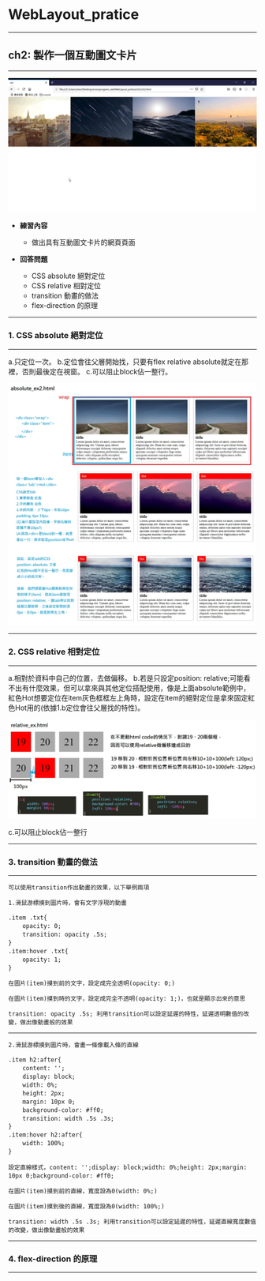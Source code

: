 # WebLayout_pratice

***
## ch2: 製作一個互動圖文卡片
***

![image](https://github.com/JohnnyOfSnow/WebLayout_pratice/blob/master/ch2/image/ch2hw.gif)

* **練習內容**
  * 做出具有互動圖文卡片的網頁頁面

* **回答問題**
  * CSS absolute 絕對定位
  * CSS relative 相對定位
  * transition 動畫的做法
  * flex-direction 的原理

***
### 1. CSS absolute 絕對定位
***

a.只定位一次。
b.定位會往父層開始找，只要有flex relative absolute就定在那裡，否則最後定在視窗。
c.可以阻止block佔一整行。

![image](https://github.com/JohnnyOfSnow/WebLayout_pratice/blob/master/ch2/image/absolute_ex2.jpg)


***
### 2. CSS relative 相對定位
***

a.相對於資料中自己的位置，去做偏移。
b.若是只設定position: relative;可能看不出有什麼效果，但可以拿來與其他定位搭配使用，像是上面absolute範例中，紅色Hot想要定位在item灰色框框左上角時，設定在item的絕對定位是拿來固定紅色Hot用的(依據1.b定位會往父層找的特性)。

![image](https://github.com/JohnnyOfSnow/WebLayout_pratice/blob/master/ch2/image/relative_ex.jpg)


c.可以阻止block佔一整行

***
### 3. transition 動畫的做法
***

``可以使用transition作出動畫的效果，以下舉例兩項``

``1.滑鼠游標摸到圖片時，會有文字浮現的動畫``

```html
.item .txt{
	opacity: 0;
	transition: opacity .5s;
}
.item:hover .txt{
	opacity: 1;
}
```
``在圖片(item)摸到前的文字，設定成完全透明(opacity: 0;)``

``在圖片(item)摸到時的文字，設定成完全不透明(opacity: 1;)，也就是顯示出來的意思``

``transition: opacity .5s; 利用transition可以設定延遲的特性，延遲透明數值的改變，做出像動畫般的效果``

***

``2.滑鼠游標摸到圖片時，會畫一條像載入條的直線``

```html
.item h2:after{
	content: '';
	display: block;
	width: 0%;
	height: 2px;
	margin: 10px 0;
	background-color: #ff0;
	transition: width .5s .3s;
}
.item:hover h2:after{
	width: 100%;
}
```

``設定直線樣式，content: '';display: block;width: 0%;height: 2px;margin: 10px 0;background-color: #ff0;``

``在圖片(item)摸到前的直線，寬度設為0(width: 0%;)``

``在圖片(item)摸到後的直線，寬度設為0(width: 100%;)``

``transition: width .5s .3s; 利用transition可以設定延遲的特性，延遲直線寬度數值的改變，做出像動畫般的效果``


***
### 4. flex-direction 的原理
***
